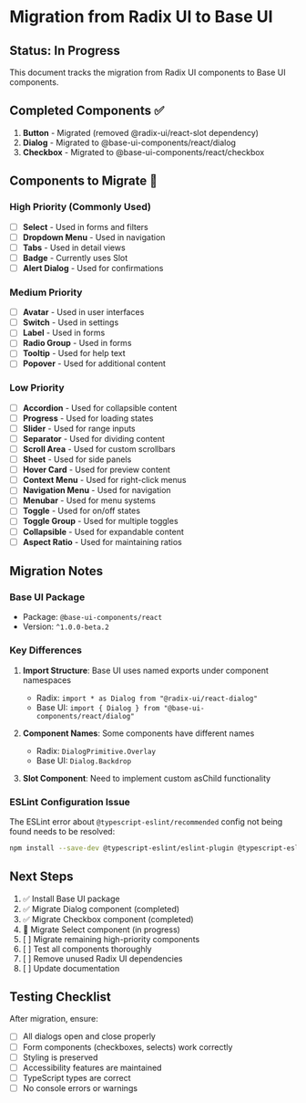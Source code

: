 # Migration from Radix UI to Base UI

## Status: In Progress

This document tracks the migration from Radix UI components to Base UI components.

## Completed Components ✅

1. **Button** - Migrated (removed @radix-ui/react-slot dependency)
2. **Dialog** - Migrated to @base-ui-components/react/dialog
3. **Checkbox** - Migrated to @base-ui-components/react/checkbox

## Components to Migrate 🚧

### High Priority (Commonly Used)

- [ ] **Select** - Used in forms and filters
- [ ] **Dropdown Menu** - Used in navigation
- [ ] **Tabs** - Used in detail views
- [ ] **Badge** - Currently uses Slot
- [ ] **Alert Dialog** - Used for confirmations

### Medium Priority

- [ ] **Avatar** - Used in user interfaces
- [ ] **Switch** - Used in settings
- [ ] **Label** - Used in forms
- [ ] **Radio Group** - Used in forms
- [ ] **Tooltip** - Used for help text
- [ ] **Popover** - Used for additional content

### Low Priority

- [ ] **Accordion** - Used for collapsible content
- [ ] **Progress** - Used for loading states
- [ ] **Slider** - Used for range inputs
- [ ] **Separator** - Used for dividing content
- [ ] **Scroll Area** - Used for custom scrollbars
- [ ] **Sheet** - Used for side panels
- [ ] **Hover Card** - Used for preview content
- [ ] **Context Menu** - Used for right-click menus
- [ ] **Navigation Menu** - Used for navigation
- [ ] **Menubar** - Used for menu systems
- [ ] **Toggle** - Used for on/off states
- [ ] **Toggle Group** - Used for multiple toggles
- [ ] **Collapsible** - Used for expandable content
- [ ] **Aspect Ratio** - Used for maintaining ratios

## Migration Notes

### Base UI Package

- Package: `@base-ui-components/react`
- Version: `^1.0.0-beta.2`

### Key Differences

1. **Import Structure**: Base UI uses named exports under component namespaces
   - Radix: `import * as Dialog from "@radix-ui/react-dialog"`
   - Base UI: `import { Dialog } from "@base-ui-components/react/dialog"`

2. **Component Names**: Some components have different names
   - Radix: `DialogPrimitive.Overlay`
   - Base UI: `Dialog.Backdrop`

3. **Slot Component**: Need to implement custom asChild functionality

### ESLint Configuration Issue

The ESLint error about `@typescript-eslint/recommended` config not being found needs to be resolved:

```bash
npm install --save-dev @typescript-eslint/eslint-plugin @typescript-eslint/parser
```

## Next Steps

1. ✅ Install Base UI package
2. ✅ Migrate Dialog component (completed)
3. ✅ Migrate Checkbox component (completed)
4. 🚧 Migrate Select component (in progress)
5. [ ] Migrate remaining high-priority components
6. [ ] Test all components thoroughly
7. [ ] Remove unused Radix UI dependencies
8. [ ] Update documentation

## Testing Checklist

After migration, ensure:

- [ ] All dialogs open and close properly
- [ ] Form components (checkboxes, selects) work correctly
- [ ] Styling is preserved
- [ ] Accessibility features are maintained
- [ ] TypeScript types are correct
- [ ] No console errors or warnings
